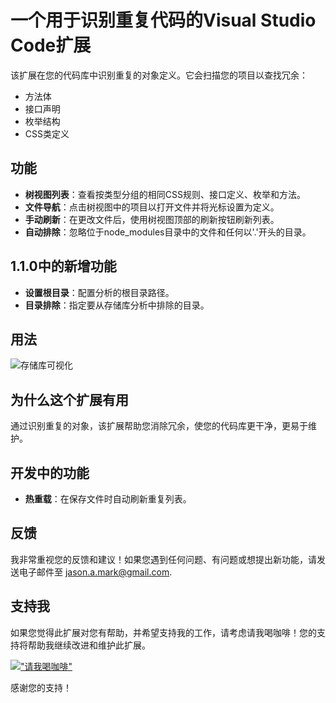 # 一个用于识别重复代码的Visual Studio Code扩展

该扩展在您的代码库中识别重复的对象定义。它会扫描您的项目以查找冗余：

- 方法体
- 接口声明
- 枚举结构
- CSS类定义

## 功能

- **树视图列表**：查看按类型分组的相同CSS规则、接口定义、枚举和方法。
- **文件导航**：点击树视图中的项目以打开文件并将光标设置为定义。
- **手动刷新**：在更改文件后，使用树视图顶部的刷新按钮刷新列表。
- **自动排除**：忽略位于node_modules目录中的文件和任何以'.'开头的目录。

## 1.1.0中的新增功能

- **设置根目录**：配置分析的根目录路径。
- **目录排除**：指定要从存储库分析中排除的目录。

## 用法

![存储库可视化](https://github.com/jasonamark/jasonamark/raw/main/identify-duplicates.gif)

## 为什么这个扩展有用

通过识别重复的对象，该扩展帮助您消除冗余，使您的代码库更干净，更易于维护。

## 开发中的功能

- **热重载**：在保存文件时自动刷新重复列表。

## 反馈

我非常重视您的反馈和建议！如果您遇到任何问题、有问题或想提出新功能，请发送电子邮件至 [jason.a.mark@gmail.com](jason.a.mark@gmail.com).

## 支持我
如果您觉得此扩展对您有帮助，并希望支持我的工作，请考虑请我喝咖啡！您的支持将帮助我继续改进和维护此扩展。

[!["请我喝咖啡"](https://www.buymeacoffee.com/assets/img/custom_images/orange_img.png)](https://buymeacoffee.com/jasonamark8)

感谢您的支持！
